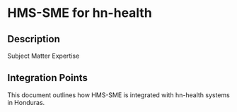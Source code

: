 # HMS-SME for hn-health

## Description

Subject Matter Expertise

## Integration Points

This document outlines how HMS-SME is integrated with hn-health systems in Honduras.
